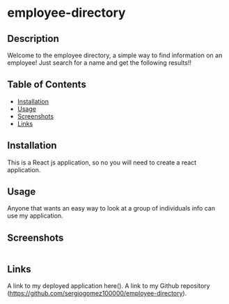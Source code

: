 # employee-directory

## Description
Welcome to the employee directory, a simple way to find information on an employee! Just search for a name and get the following results!!

## Table of Contents
* [Installation](#Installation)
* [Usage](#Usage)
* [Screenshots](#Screenshots)
* [Links](#Links)
  

## Installation
This is a React js application, so no you will need to create a react application.

## Usage
Anyone that wants an easy way to look at a group of individuals info can use my application.

## Screenshots
<img src="">

## Links
A link to my deployed application here(). A link to my Github repository (https://github.com/sergiogomez100000/employee-directory).